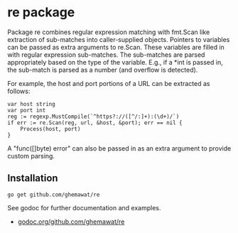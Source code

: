 # re package

Package re combines regular expression matching with fmt.Scan like
extraction of sub-matches into caller-supplied objects. Pointers to
variables can be passed as extra arguments to re.Scan.  These
variables are filled in with regular expression sub-matches.  The
sub-matches are parsed appropriately based on the type of the
variable.  E.g., if a *int is passed in, the sub-match is parsed as a
number (and overflow is detected).

For example, the host and port portions of a URL can be extracted as
follows:

	var host string
	var port int
	reg := regexp.MustCompile(`^https?://([^/:]+):(\d+)/`)
	if err := re.Scan(reg, url, &host, &port); err == nil {
		Process(host, port)
	}

A "func([]byte) error" can also be passed in as an extra argument to provide
custom parsing.

## Installation

~~~~
go get github.com/ghemawat/re
~~~~

See godoc for further documentation and examples.

 * [godoc.org/github.com/ghemawat/re](http://godoc.org/github.com/ghemawat/re)
